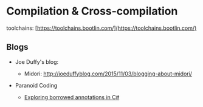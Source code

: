 # Compilation & Cross-compilation

toolchains: [https://toolchains.bootlin.com/](https://toolchains.bootlin.com/)

## Blogs

* Joe Duffy's blog:
  * Midori: <http://joeduffyblog.com/2015/11/03/blogging-about-midori/>

* Paranoid Coding
  * [Exploring borrowed annotations in C#](https://blog.paranoidcoding.com/2019/12/02/borrowing.html)